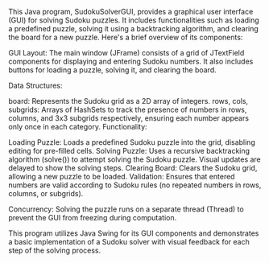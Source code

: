 This Java program, SudokuSolverGUI, provides a graphical user interface (GUI) for solving Sudoku puzzles. It includes functionalities such as loading a predefined puzzle, solving it using a backtracking algorithm, and clearing the board for a new puzzle. Here's a brief overview of its components:

GUI Layout: The main window (JFrame) consists of a grid of JTextField components for displaying and entering Sudoku numbers. It also includes buttons for loading a puzzle, solving it, and clearing the board.

Data Structures:

board: Represents the Sudoku grid as a 2D array of integers.
rows, cols, subgrids: Arrays of HashSets to track the presence of numbers in rows, columns, and 3x3 subgrids respectively, ensuring each number appears only once in each category.
Functionality:

Loading Puzzle: Loads a predefined Sudoku puzzle into the grid, disabling editing for pre-filled cells.
Solving Puzzle: Uses a recursive backtracking algorithm (solve()) to attempt solving the Sudoku puzzle. Visual updates are delayed to show the solving steps.
Clearing Board: Clears the Sudoku grid, allowing a new puzzle to be loaded.
Validation: Ensures that entered numbers are valid according to Sudoku rules (no repeated numbers in rows, columns, or subgrids).

Concurrency: Solving the puzzle runs on a separate thread (Thread) to prevent the GUI from freezing during computation.

This program utilizes Java Swing for its GUI components and demonstrates a basic implementation of a Sudoku solver with visual feedback for each step of the solving process.



